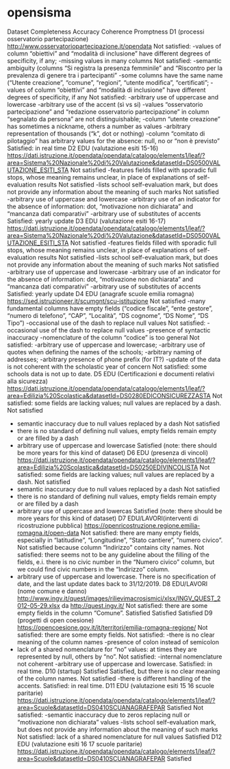 # opensisma


Dataset	Completeness	Accuracy	Coherence	Promptness
D1 (processi osservatorio partecipazione)
http://www.osservatoriopartecipazione.it/opendata
Not satisfied: -values of column “obiettivi” and “modalità di inclusione” have different degrees of specificity, if any;
-missing values in many columns	Not satisfied: -semantic ambiguity (columns “Si registra la presenza femminile” and “Riscontro per la prevalenza di genere tra i partecipanti”
-some columns have the same name (“Utente creazione”, “comune”, “regioni”, “utente modifica”, “certificati”;
-values of column “obiettivi” and “modalità di inclusione” have different degrees of specificity, if any	Not satisfied:
-arbitrary use of uppercase and lowercase
-arbitrary use of the accent (sì vs si)
-values “osservatorio partecipazione” and “redazione osservatorio partecipazione” in column “segnalato da persona” are not distinguishable;
-column “utente creazione” has sometimes a nickname, others a number as values
-arbitrary representation of thousands (“k”, dot or nothing)
-column “comitato di pilotaggio” has arbitrary values for the absence: null, no or “non è previsto”	Satisfied: in real time
D2 EDU (valutazione esiti 15-16)
https://dati.istruzione.it/opendata/opendata/catalogo/elements1/leaf/?area=Sistema%20Nazionale%20di%20Valutazione&datasetId=DS0500VALUTAZIONE_ESITI_STA
Not satisfied
-features fields filled with sporadic full stops, whose meaning remains unclear, in place of explanations of self-evaluation results	Not satisfied
-lists school self-evaluation mark, but does not provide any information about the meaning of such marks
	Not satisfied
-arbitrary use of uppercase and lowercase
-arbitrary use of an indicator for the absence of information: dot, “motivazione non dichiarata” and “mancanza dati comparativi”
-arbitrary use of substitutes of accents	Satisfied: yearly update
D3 EDU (valutazione esiti 16-17)
https://dati.istruzione.it/opendata/opendata/catalogo/elements1/leaf/?area=Sistema%20Nazionale%20di%20Valutazione&datasetId=DS0500VALUTAZIONE_ESITI_STA
Not satisfied
-features fields filled with sporadic full stops, whose meaning remains unclear, in place of explanations of self-evaluation results	Not satisfied
-lists school self-evaluation mark, but does not provide any information about the meaning of such marks
	Not satisfied
-arbitrary use of uppercase and lowercase
-arbitrary use of an indicator for the absence of information: dot, “motivazione non dichiarata” and “mancanza dati comparativi”
-arbitrary use of substitutes of accents	Satisfied: yearly update
D4 EDU (anagrafe scuole emilia romagna)
https://sed.istruzioneer.it/scumgnt/scu-istituzione
Not satisfied
-many fundamental columns have empty fields (“codice fiscale”, “ente gestore”, “numero di telefono”, “CAP”, “Località”, “DS cognome”, “DS Nome”, “DS Tipo”)
-occasional use of the dash to replace null values	Not satisfied:
-occasional use of the dash to replace null values
-presence of syntactic inaccuracy
-nomenclature of the column “codice” is too general
	Not satisfied:
-arbitrary use of uppercase and lowercase;
-arbitrary use of quotes when defining the names of the schools;
-arbitrary naming of addresses;
-arbitrary presence of phone prefix (for IT?)
-update of the data is not coherent with the scholastic year of concern	Not satisfied: some schools data is not up to date.
D5 EDU (Certificazioni e documenti relativi alla sicurezza)
https://dati.istruzione.it/opendata/opendata/catalogo/elements1/leaf/?area=Edilizia%20Scolastica&datasetId=DS0280EDICONSICUREZZASTA
Not satisfied: some fields are lacking values; null values are replaced by a dash.	Not satisfied
- semantic inaccuracy due to null values replaced by a dash	Not satisfied
- there is no standard of defining null values, empty fields remain empty or are filled by a dash
- arbitrary use of uppercase and lowercase	Satisfied (note: there should be more years for this kind of dataset)
D6 EDU (presenza di vincoli)
https://dati.istruzione.it/opendata/opendata/catalogo/elements1/leaf/?area=Edilizia%20Scolastica&datasetId=DS0250EDIVINCOLISTA
Not satisfied: some fields are lacking values; null values are replaced by a dash.	Not satisfied
- semantic inaccuracy due to null values replaced by a dash	Not satisfied
- there is no standard of defining null values, empty fields remain empty or are filled by a dash
- arbitrary use of uppercase and lowercas	Satisfied (note: there should be more years for this kind of dataset)
D7 EDU/LAVORI(interventi di ricostruzione pubblica)
https://openricostruzione.regione.emilia-romagna.it/open-data
Not satisfied: there are many empty fields, especially in “latitudine”, “Longitudine”, “Stato cantiere”, “numero civico”.	Not satisfied because column “Indirizzo” contains city names.	Not satisfied: there seems not to be any guideline about the filling of the fields, e.i. there is no civic number in the “Numero civico” column, but we could find civic numbers in the “Indirizzo” column.
- arbitrary use of uppercase and lowercase. 	There is no specification of date, and the last update dates back to 31/12/2019.
D8 EDU/LAVORI (nome comune e danno)
http://www.ingv.it/quest/images/rilievimacrosismici/xlsx/INGV_QUEST_2012-05-29.xlsx da http://quest.ingv.it/ 
Not satisfied: there are some empty fields in the column “Comune”.	Satisfied	Satisfied	Satisfied
D9 (progetti di open coesione)
https://opencoesione.gov.it/it/territori/emilia-romagna-regione/
Not satisfied: there are some empty fields.	Not satisfied: 
-there is no clear meaning of the column names
-presence of colon instead of semicolon
- lack of a shared nomenclature for “no” values: at times they are represented by null, others by “no”.
	Not satisfied:
-internal nomenclature not coherent
-arbitrary use of uppercase and lowercase.
	Satisfied: in real time.
D10 (startup)	Satisfied	Satisfied, but there is no clear meaning of the column names.	Not satisfied
-there is different handling of the accents.
	Satisfied: in real time.
D11 EDU (valutazione esiti 15 16 scuole paritarie)
https://dati.istruzione.it/opendata/opendata/catalogo/elements1/leaf/?area=Scuole&datasetId=DS0410SCUANAGRAFEPAR
Satisfied	Not satisfied: -semantic inaccuracy due to zeros replacing null or “motivazione non dichiarata” values
-lists school self-evaluation mark, but does not provide any information about the meaning of such marks
	Not satisfied: lack of a shared nomenclature for null values 	Satisfied
D12 EDU (valutazione esiti 16 17 scuole paritarie)
https://dati.istruzione.it/opendata/opendata/catalogo/elements1/leaf/?area=Scuole&datasetId=DS0410SCUANAGRAFEPAR
Satisfied			
 


